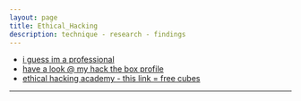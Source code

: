 ```yaml
---
layout: page
title: Ethical_Hacking
description: technique - research - findings
---
```


- [i guess im a professional](https://www.hackthebox.com/achievement/badge/712007/216)
- [have a look @ my hack the box profile](https://app.hackthebox.com/profile/712007)
- [ethical hacking academy - this link = free cubes](https://referral.hackthebox.com/mzAX8lj) 

---
